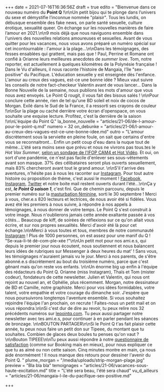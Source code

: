 +++
date = 2021-07-16T16:36:56Z
draft = true
edito = "Bienvenue dans ce nouveau numéro du **Point Q** !\n\nUn petit bijou qui te plonge dans l’univers du sexe et démystifie l’inconnue nommée \"plaisir\". Tous les lundis, on débusque ensemble des fake news, on parle santé sexuelle, culture érotique, sexualité queer. On échange sur les nouvelles manières de faire l’amour en 2021.\n\n9 mois déjà que nous naviguons ensemble dans l'univers des nouvelles relations amoureuses et sexuelles. Avant de vous quitter pour les vacances, nous vous avons préparé un numéro spécial sur cet incontournable : l'amour à la plage...\n\nDans les témoignages, des fesses ensablées qui grattent, mais pas que ! Paul, Perrine et Romane ont confié à Orianne leurs meilleures anecdotes de _summer love_. Tom, notre reporter, est actuellement à quelques kilomètres de la Polynésie française ! Dans le Vu d'ailleurs, il nous raconte l'histoire de Mangaia, l'île \"sex-positive\" du Pacifique. L'éducation sexuelle y est enseignée dès l'enfance. L'amour au creux des vagues, est-ce une bonne idée ? Mieux vaut suivre les conseils de notre fact-checkeur Valentin avant de vous lancer... Dans la Bonne Nouvelle de la semaine, nous publions les mots d'amour que vous nous avez envoyés. Le Point Q rougit, il vous fait des bisous salés ! \n\nPour conclure cette année, rien de tel qu'une BD soleil et noix de cocos de Morgan. Exilé dans le Sud de la France, il a ressorti ses crayons de couleur !\n\nSur la plage ou caché derrière votre écran d'openspace, on vous souhaite une exquise lecture. Profitez, c'est la dernière de la saison !\n\nL'équipe du Point Q."
la_bonne_nouvelle = "articles/21-06/de-l-amour-pour-le-point-q.md"
numero = 32
on_debunke = "articles/21-06/l-amour-au-creux-des-vagues-est-ce-une-bonne-idee.md"
outro = "L'amour discrètement sous la serviette en pleine foule, on sait que certains d'entre vous se reconnaitront... Enfin un petit coup d'eau dans la nuque tout de même...L'été sera moins sexe que prévu et nous ne vivrons pas tous.tes le _Hot Vax Summer_, [selon un sondage de l'IFOP CAM4 et Hot Vidéo](https://www.ifop.com/publication/lete-2021-le-summer-of-love-de-la-generation-covid/). Et oui, on sort d'une pandémie, ce n'est pas facile d'enlever ses sous-vêtements avant son masque. 37% des célibataires seront plus ouverts sexuellement, mais 83% chercheront avant tout le grand amour. \n\nS'il t'arrive des aventures, n'hésite pas à nous les raconter sur [Instagram](https://www.instagram.com/lepoint.q/). Pour tout autre histoire ou proposition de thème, c'est aussi le moment ! [Facebook](https://www.facebook.com), [Instagram](https://www.instagram.com/lepoint.q/), [Twitter](https://twitter.com/LePointQ) et notre boite mail restent ouverts durant l'été...\n\nÇa y est, **_le Point Q saison 1_**, c'est fini. Que de chemin parcouru, depuis le premier numéro sur la [masturbation féminine](https://lepointq.com/newsletters/le-plaisir-dans-tous-ses-etats/), sorti le 30 septembre ! Merci à vous, cher.e.s 820 lecteurs et lectrices, de nous avoir été si fidèles. Vous avez été les premiers à nous suivre, à répondre à nos appels à témoignages, à nous donner de votre temps. Le Point Q s'est construit à votre image. Nous n'oublierons jamais cette année exaltante passée à vos côtés... Beaucoup de kiff, de soirées de réflexions sur ce qu'on allait vous écrire, et sur nos propres sexualités. Merci d'avoir été là pour cet échange.\n\nMerci à vous toutes et tous, membres de notre communauté [Instagram](https://www.instagram.com/lepoint.q/) ! Plus de 1000 personnes, on est assez pour une manif du Q ! \"Se-xua-li-té dé-com-ple-xée !\"\n\nUn petit mot pour nos ami.e.s, qui depuis le premier jour nous écoutent, nous soutiennent et nous balancent leurs idées de rubriques sur Messenger à deux heures du mat' ! Sans vous, les témoignages n'auraient jamais vu le jour. Merci à nos parents, de s'être abonné.e.s discrètement au bout du troisième numéro, parce que c'est gênant mais qu'on reste vos enfants. \n\nUn énorme big up enfin à l'équipe des rédacteurs du Point Q. Orianne (miss Instagram), Thaïs et Tom (mister codeur), fondateurs de cette newsletter. Julien et Valentin, qui nous ont rejoint au nouvel an, et Ophélie, plus récemment. Morgan, notre dessinateur de BD et Camille, notre graphiste. Merci pour vos idées formidables, votre talent, votre empathie et votre courage du dimanche soir. J'espère que nous poursuivrons longtemps l'aventure ensemble. Si vous souhaitez rejoindre l'équipe l'an prochain, on recrute ! Faites-nous un petit mail et on vous répondra.\n\nSi c'est dur de dire au revoir, tu peux relire nos 32 précédents numéros sur [lepointq.com](https://lepointq.com/). Tu peux aussi partager notre newsletter avec tes ami.e.s, pour continuer à en parler pendant les séances de bronzage. \n\nBOUTON PARTAGER\n\nSi le Point Q t'as fait plaisir cette année, tu peux nous faire un petit don sur Tipeee, du montant que tu souhaites. Combien de glaces deux boules tu penses qu'on vaut ? \n\nBouton TIPEEE\n\nTu peux aussi répondre à notre [questionnaire de satisfaction](https://docs.google.com/forms/d/e/1FAIpQLSe1XXLm4SDCuothVEZSEKCKxwNKmgb11trSpaH2VPgTArqU-g/viewform) (comme sur Booking mais en mieux), pour nous expliquer ce que tu as aimé ou non cette saison. Cinq minutes montre en main, ça nous aide énormément ! Il nous manque des retours pour dessiner l'avenir du Point Q. "
plume_morgan = "/media/uploads/strip-morgan-plage.jpg"
preview = "Bla bla bla"
temoignages = "articles/21-06/vacances-sous-haute-excitation.md"
title = "L'été sera beau, l'été sera chaud"
vu_d_ailleurs = "articles/21-06/mangaia-l-ile-du-pacifique-sex-positive.md"

+++
